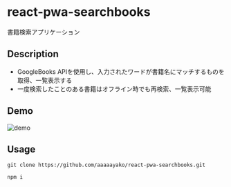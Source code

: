 # react-pwa-searchbooks
書籍検索アプリケーション

## Description
- GoogleBooks APIを使用し、入力されたワードが書籍名にマッチするものを取得、一覧表示する
- 一度検索したことのある書籍はオフライン時でも再検索、一覧表示可能

## Demo
![demo](https://raw.github.com/wiki/aaaaayako/react-pwa-searchbooks/searchbooks-demo.gif)

## Usage
```
git clone https://github.com/aaaaayako/react-pwa-searchbooks.git
```
```
npm i
```
